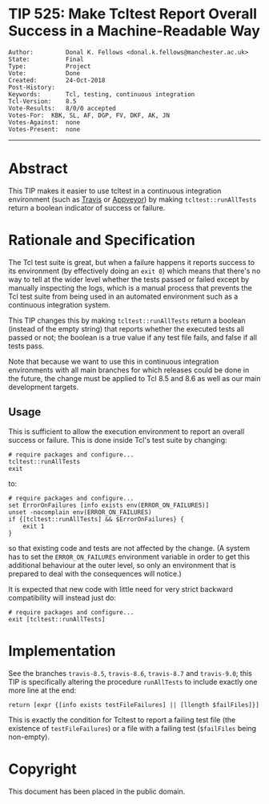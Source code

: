 # TIP 525: Make Tcltest Report Overall Success in a Machine-Readable Way
	Author:         Donal K. Fellows <donal.k.fellows@manchester.ac.uk>
	State:          Final
	Type:           Project
	Vote:           Done
	Created:        24-Oct-2018
	Post-History:
	Keywords:       Tcl, testing, continuous integration
	Tcl-Version:    8.5
	Vote-Results:	8/0/0 accepted
	Votes-For:	KBK, SL, AF, DGP, FV, DKF, AK, JN
	Votes-Against:	none
	Votes-Present:	none
-----

# Abstract

This TIP makes it easier to use tcltest in a continuous integration
environment (such as [Travis](https://travis-ci.org/) or
[Appveyor](https://www.appveyor.com/)) by making `tcltest::runAllTests` return
a boolean indicator of success or failure.

# Rationale and Specification

The Tcl test suite is great, but when a failure happens it reports success to
its environment (by effectively doing an `exit 0`) which means that there's no
way to tell at the wider level whether the tests passed or failed except by
manually inspecting the logs, which is a manual process that prevents the Tcl
test suite from being used in an automated environment such as a continuous
integration system.

This TIP changes this by making `tcltest::runAllTests` return a boolean
(instead of the empty string) that reports whether the executed tests all
passed or not; the boolean is a true value if any test file fails, and false
if all tests pass.

Note that because we want to use this in continuous integration environments
with all main branches for which releases could be done in the future, the
change must be applied to Tcl 8.5 and 8.6 as well as our main development
targets.

## Usage

This is sufficient to allow the execution environment to report an overall
success or failure. This is done inside Tcl's test suite by changing:

    # require packages and configure...
    tcltest::runAllTests
	exit

to:

    # require packages and configure...
	set ErrorOnFailures [info exists env(ERROR_ON_FAILURES)]
	unset -nocomplain env(ERROR_ON_FAILURES)
	if {[tcltest::runAllTests] && $ErrorOnFailures} {
	    exit 1
	}

so that existing code and tests are not affected by the change. (A system has
to set the `ERROR_ON_FAILURES` environment variable in order to get this
additional behaviour at the outer level, so only an environment that is
prepared to deal with the consequences will notice.)

It is expected that new code with little need for very strict backward
compatibility will instead just do:

    # require packages and configure...
    exit [tcltest::runAllTests]

# Implementation

See the branches `travis-8.5`, `travis-8.6`, `travis-8.7` and `travis-9.0`;
this TIP is specifically altering the procedure `runAllTests` to include
exactly one more line at the end:

    return [expr {[info exists testFileFailures] || [llength $failFiles]}]

This is exactly the condition for Tcltest to report a failing test file (the
existence of `testFileFailures`) or a file with a failing test (`$failFiles`
being non-empty).

# Copyright

This document has been placed in the public domain.
